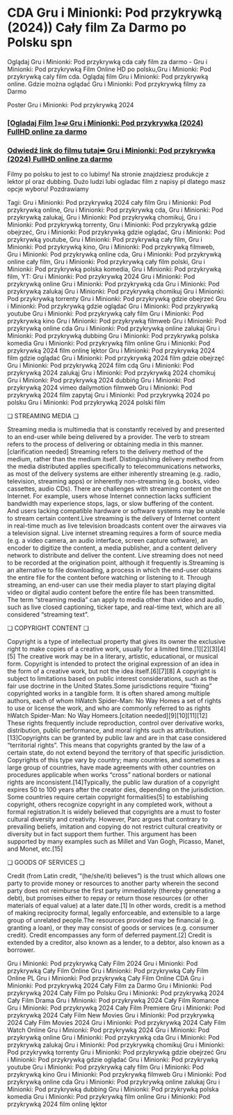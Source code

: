 # CDA Gru i Minionki: Pod przykrywką (2024)) Cały film Za Darmo po Polsku spn
Oglądaj Gru i Minionki: Pod przykrywką cda cały film za darmo - Gru i Minionki: Pod przykrywką Film Online HD po polsku,Gru i Minionki: Pod przykrywką caly film cda. Oglądaj film Gru i Minionki: Pod przykrywką online. Gdzie można oglądać Gru i Minionki: Pod przykrywką filmy za Darmo

Poster Gru i Minionki: Pod przykrywką 2024

 <div class="markdown-heading" dir="auto"><h3 tabindex="-1" class="heading-element" dir="auto"><a href="https://cutt.ly/PehYFqSG">[Ogladaj Film ]»➫ Gru i Minionki: Pod przykrywką (2024) FullHD online za darmo</a></h3></p>

<div class="markdown-heading" dir="auto"><h3 tabindex="-1" class="heading-element" dir="auto"><a href="https://cutt.ly/PehYFqSG">Odwiedź link do filmu tutaj➠ Gru i Minionki: Pod przykrywką (2024) FullHD online za darmo</a></h3></p>


Filmy po polsku to jest to co lubimy! Na stronie znajdziesz produkcje z lektor pl oraz dubbing. Dużo ludzi lubi ogladac film z napisy pl dlatego masz opcje wyboru! Pozdrawiamy


Tagi: Gru i Minionki: Pod przykrywką 2024 cały film Gru i Minionki: Pod przykrywką online, Gru i Minionki: Pod przykrywką cda, Gru i Minionki: Pod przykrywką zalukaj, Gru i Minionki: Pod przykrywką chomikuj, Gru i Minionki: Pod przykrywką torrenty, Gru i Minionki: Pod przykrywką gdzie obejrzeć, Gru i Minionki: Pod przykrywką gdzie oglądać, Gru i Minionki: Pod przykrywką youtube, Gru i Minionki: Pod przykrywką cały film, Gru i Minionki: Pod przykrywką kino, Gru i Minionki: Pod przykrywką filmweb, Gru i Minionki: Pod przykrywką online cda, Gru i Minionki: Pod przykrywką online cały film, Gru i Minionki: Pod przykrywką cały film polski, Gru i Minionki: Pod przykrywką polska komedia, Gru i Minionki: Pod przykrywką film, YT: Gru i Minionki: Pod przykrywką 2024 Gru i Minionki: Pod przykrywką online Gru i Minionki: Pod przykrywką cda Gru i Minionki: Pod przykrywką zalukaj Gru i Minionki: Pod przykrywką chomikuj Gru i Minionki: Pod przykrywką torrenty Gru i Minionki: Pod przykrywką gdzie obejrzeć Gru i Minionki: Pod przykrywką gdzie oglądać Gru i Minionki: Pod przykrywką youtube Gru i Minionki: Pod przykrywką cały film Gru i Minionki: Pod przykrywką kino Gru i Minionki: Pod przykrywką filmweb Gru i Minionki: Pod przykrywką online cda Gru i Minionki: Pod przykrywką online zalukaj Gru i Minionki: Pod przykrywką dubbing Gru i Minionki: Pod przykrywką polska komedia Gru i Minionki: Pod przykrywką film online Gru i Minionki: Pod przykrywką 2024 film onlinę lęktor Gru i Minionki: Pod przykrywką 2024 film gdzie oglądać Gru i Minionki: Pod przykrywką 2024 film gdzie obejrzęć Gru i Minionki: Pod przykrywką 2024 film cdą Gru i Minionki: Pod przykrywką 2024 zalukąj Gru i Minionki: Pod przykrywką 2024 chomikuj Gru i Minionki: Pod przykrywką 2024 dubbińg Gru i Minionki: Pod przykrywką 2024 vimeo dailymotion filmweb Gru i Minionki: Pod przykrywką 2024 film zapytaj Gru i Minionki: Pod przykrywką 2024 po polsku Gru i Minionki: Pod przykrywką 2024 polski film


❏ STREAMING MEDIA ❏


Streaming media is multimedia that is constantly received by and presented to an end-user while being delivered by a provider. The verb to stream refers to the process of delivering or obtaining media in this manner.[clarification needed] Streaming refers to the delivery method of the medium, rather than the medium itself. Distinguishing delivery method from the media distributed applies specifically to telecommunications networks, as most of the delivery systems are either inherently streaming (e.g. radio, television, streaming apps) or inherently non-streaming (e.g. books, video cassettes, audio CDs). There are challenges with streaming content on the Internet. For example, users whose Internet connection lacks sufficient bandwidth may experience stops, lags, or slow buffering of the content. And users lacking compatible hardware or software systems may be unable to stream certain content.Live streaming is the delivery of Internet content in real-time much as live television broadcasts content over the airwaves via a television signal. Live internet streaming requires a form of source media (e.g. a video camera, an audio interface, screen capture software), an encoder to digitize the content, a media publisher, and a content delivery network to distribute and deliver the content. Live streaming does not need to be recorded at the origination point, although it frequently is.Streaming is an alternative to file downloading, a process in which the end-user obtains the entire file for the content before watching or listening to it. Through streaming, an end-user can use their media player to start playing digital video or digital audio content before the entire file has been transmitted. The term “streaming media” can apply to media other than video and audio, such as live closed captioning, ticker tape, and real-time text, which are all considered “streaming text”.


❏ COPYRIGHT CONTENT ❏


Copyright is a type of intellectual property that gives its owner the exclusive right to make copies of a creative work, usually for a limited time.[1][2][3][4][5] The creative work may be in a literary, artistic, educational, or musical form. Copyright is intended to protect the original expression of an idea in the form of a creative work, but not the idea itself.[6][7][8] A copyright is subject to limitations based on public interest considerations, such as the fair use doctrine in the United States.Some jurisdictions require “fixing” copyrighted works in a tangible form. It is often shared among multiple authors, each of whom hWatch Spider-Man: No Way Homes a set of rights to use or license the work, and who are commonly referred to as rights hWatch Spider-Man: No Way Homeers.[citation needed][9][10][11][12] These rights frequently include reproduction, control over derivative works, distribution, public performance, and moral rights such as attribution. [13]Copyrights can be granted by public law and are in that case considered “territorial rights”. This means that copyrights granted by the law of a certain state, do not extend beyond the territory of that specific jurisdiction. Copyrights of this type vary by country; many countries, and sometimes a large group of countries, have made agreements with other countries on procedures applicable when works “cross” national borders or national rights are inconsistent.[14]Typically, the public law duration of a copyright expires 50 to 100 years after the creator dies, depending on the jurisdiction. Some countries require certain copyright formalities[5] to establishing copyright, others recognize copyright in any completed work, without a formal registration.It is widely believed that copyrights are a must to foster cultural diversity and creativity. However, Parc argues that contrary to prevailing beliefs, imitation and copying do not restrict cultural creativity or diversity but in fact support them further. This argument has been supported by many examples such as Millet and Van Gogh, Picasso, Manet, and Monet, etc.[15]


❏ GOODS OF SERVICES ❏


Credit (from Latin credit, “(he/she/it) believes”) is the trust which allows one party to provide money or resources to another party wherein the second party does not reimburse the first party immediately (thereby generating a debt), but promises either to repay or return those resources (or other materials of equal value) at a later date.[1] In other words, credit is a method of making reciprocity formal, legally enforceable, and extensible to a large group of unrelated people.The resources provided may be financial (e.g. granting a loan), or they may consist of goods or services (e.g. consumer credit). Credit encompasses any form of deferred payment.[2] Credit is extended by a creditor, also known as a lender, to a debtor, also known as a borrower.


Gru i Minionki: Pod przykrywką Cały Film 2024
Gru i Minionki: Pod przykrywką Cały Film Online
Gru i Minionki: Pod przykrywką Cały Film Online PL
Gru i Minionki: Pod przykrywką Cały Film Online CDA
Gru i Minionki: Pod przykrywką 2024 Cały Film za Darmo
Gru i Minionki: Pod przykrywką 2024 Cały Film po Polsku
Gru i Minionki: Pod przykrywką 2024 Cały Film Drama
Gru i Minionki: Pod przykrywką 2024 Cały Film Romance
Gru i Minionki: Pod przykrywką 2024 Cały Film Premiere
Gru i Minionki: Pod przykrywką 2024 Cały Film New Movies
Gru i Minionki: Pod przykrywką 2024 Cały Film Movies 2024
Gru i Minionki: Pod przykrywką 2024 Cały Film Watch Online
Gru i Minionki: Pod przykrywką 2024
Gru i Minionki: Pod przykrywką online
Gru i Minionki: Pod przykrywką cda
Gru i Minionki: Pod przykrywką zalukaj
Gru i Minionki: Pod przykrywką chomikuj
Gru i Minionki: Pod przykrywką torrenty
Gru i Minionki: Pod przykrywką gdzie obejrzeć
Gru i Minionki: Pod przykrywką gdzie oglądać
Gru i Minionki: Pod przykrywką youtube
Gru i Minionki: Pod przykrywką cały film
Gru i Minionki: Pod przykrywką kino
Gru i Minionki: Pod przykrywką filmweb
Gru i Minionki: Pod przykrywką online cda
Gru i Minionki: Pod przykrywką online zalukaj
Gru i Minionki: Pod przykrywką dubbing
Gru i Minionki: Pod przykrywką polska komedia
Gru i Minionki: Pod przykrywką film online
Gru i Minionki: Pod przykrywką 2024 film onlinę lęktor
